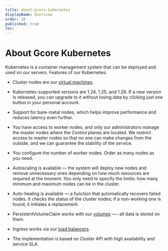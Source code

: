 ```yaml
---
title: about-gcore-kubernetes
displayName: Overview
order: 10
published: true
toc:
---
```

# About Gcore Kubernetes

Kubernetes is a container management system that can be deployed and used on our servers. Features of our Kubernetes:

*   Cluster nodes are our <a href=“https://gcorelabs.com/cloud/compute-resources/” target="_blank">virtual machines</a>.

*   Kubernetes-supported versions are 1.24, 1.25, and 1.26. If a new version is released, you can upgrade to it without losing data by clicking just one button in your personal account.   
  
*   Support for bare-metal nodes, which helps improve performance and reduces latency even further.  
    
*   You have access to worker nodes, and only our administrators manage the master nodes where the Control planes are located. We restrict access to master nodes so that no one can make changes from the outside, and we can guarantee the stability of the service.  

*   You configure the number of worker nodes. Order as many nodes as you need.     
*   Autoscaling is available — the system will deploy new nodes and remove unnecessary ones depending on how much resources are required at the moment. You only need to specify the limits: how many minimum and maximum nodes can be in the cluster.     

*   Auto-healing is available — a function that automatically recovers failed nodes. It checks the status of the cluster nodes; if a non-working one is found, it initiates a replacement. 

*   PersistentVolumeClaim works with our <a href=“https://gcore.com/docs/cloud/virtual-instances/volumes/create-and-configure-volumes” target="_blank">volumes</a>  —- all data is stored on them. 
    
*   Ingress works via our <a href=“https://gcore.com/docs/cloud/networking/create-and-configure-a-load-balancer” target="_blank">load balancers</a>.  
    
*   The implementation is based on Cluster API with high availability and service SLA.
